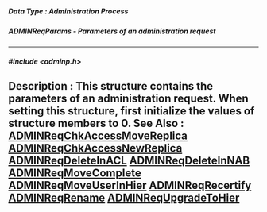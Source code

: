 ##### Data Type : Administration Process
##### ADMINReqParams - Parameters of an administration request
---
##### #include <adminp.h>
**Description :**
This structure contains the parameters of an administration request.  When 
setting this structure, first initialize the values of structure members to 0.
**See Also :**
[ADMINReqChkAccessMoveReplica](D:/md_files/ADMINReqChkAccessMoveReplica.md)
[ADMINReqChkAccessNewReplica](D:/md_files/ADMINReqChkAccessNewReplica.md)
[ADMINReqDeleteInACL](D:/md_files/ADMINReqDeleteInACL.md)
[ADMINReqDeleteInNAB](D:/md_files/ADMINReqDeleteInNAB.md)
[ADMINReqMoveComplete](D:/md_files/ADMINReqMoveComplete.md)
[ADMINReqMoveUserInHier](D:/md_files/ADMINReqMoveUserInHier.md)
[ADMINReqRecertify](D:/md_files/ADMINReqRecertify.md)
[ADMINReqRename](D:/md_files/ADMINReqRename.md)
[ADMINReqUpgradeToHier](D:/md_files/ADMINReqUpgradeToHier.md)
---
